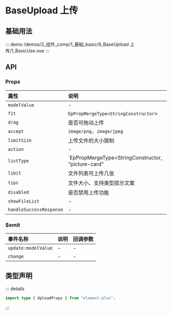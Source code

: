 # BaseUpload 上传

## 基础用法



::: demo 
/demos/2_组件_comp/1_基础_basic/9_BaseUpload 上传/1_BasicUse.vue
:::


## API 

### Props

|属性|说明|类型|默认值|
|:---|:---|:---|:---|
|`modelValue`|-|`string`|-|
|`fit`|`EpPropMergeType<StringConstructor`>|`ImgFitType`|-|
|`drag`|是否可拖动上传|`boolean`|-|
|`accept`|`image/png, image/jpeg`|`string`|-|
|`limitSize`|上传文件的大小限制|`number`|-|
|`action`|-|`string`|-|
|`listType`|`EpPropMergeType<StringConstructor, "picture-card" | "picture" | "text", unknown> | undefined`;|`any`|-|
|`limit`|文件列表可上传几张|`number`|-|
|`tips`|文件大小、支持类型提示文案|`string`|-|
|`disabled`|是否禁用上传功能|`boolean`|-|
|`showFileList`|-|`boolean`|-|
|`handleSuccessResponse`|-|`() => void`|-|

### $emit

|事件名称|说明|回调参数|
|:---|:---|:---|
|`update:modelValue`|-|-|
|`change`|-|-|


## 类型声明

::: details


``` ts
import type { UploadProps } from "element-plus";
```

:::  
